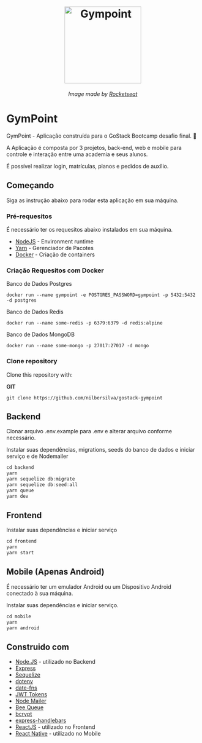 <h1 align="center">
  <img alt="Gympoint" title="Gympoint" src="https://github.com/Rocketseat/bootcamp-gostack-desafio-02/blob/master/.github/logo.png?raw=true" width="200px" />
</h1>
<p align="center"><i>Image made by <a href="https://rocketseat.com.br/">Rocketseat</a></i></p>

# **GymPoint**
GymPoint - Aplicação construída para o GoStack Bootcamp desafio final. :rocket:

A Aplicação é composta por 3 projetos, back-end, web e mobile para controle e interação entre uma academia e seus alunos.

É possível realizar login, matrículas, planos e pedidos de auxílio.


## **Começando**

Siga as instrução abaixo para rodar esta aplicação em sua máquina.

### Pré-requesitos

É necessário ter os requesitos abaixo instalados em sua máquina.

- [NodeJS](https://nodejs.org/en/) - Environment runtime
- [Yarn](https://yarnpkg.com/en/docs/install) - Gerenciador de Pacotes
- [Docker](https://docs.docker.com/install/) - Criação de containers

### **Criação Requesitos com Docker**
Banco de Dados Postgres
```docker
docker run --name gympoint -e POSTGRES_PASSWORD=gympoint -p 5432:5432 -d postgres
```
Banco de Dados Redis
```docker
docker run --name some-redis -p 6379:6379 -d redis:alpine
```
Banco de Dados MongoDB
```docker
docker run --name some-mongo -p 27017:27017 -d mongo
```
### **Clone repository**

Clone this repository with:

**GIT**
```git
git clone https://github.com/nilbersilva/gostack-gympoint
```
## **Backend**
Clonar arquivo .env.example para .env e alterar arquivo conforme necessário.

Instalar suas dependências, migrations, seeds do banco de dados e iniciar serviço e de Nodemailer
```js
cd backend
yarn
yarn sequelize db:migrate
yarn sequelize db:seed:all
yarn queue
yarn dev
```

## **Frontend**
Instalar suas dependências e iniciar serviço
```js
cd frontend
yarn
yarn start
```

## **Mobile** (Apenas Android)
É necessário ter um emulador Android ou um Dispositivo Android conectado à sua máquina.

Instalar suas dependências e iniciar serviço.
```js
cd mobile
yarn
yarn android
```

## Construido com
* [Node.JS](https://nodejs.org/en/) - utilizado no Backend
* [Express](https://expressjs.com/)
* [Sequelize](https://sequelize.org/)
* [dotenv](https://github.com/motdotla/dotenv#readme)
* [date-fns](https://date-fns.org/)
* [JWT Tokens](https://jwt.io/)
* [Node Mailer](https://nodemailer.com/about/)
* [Bee Queue](https://bee-queue.com/)
* [bcrypt](https://github.com/dcodeIO/bcrypt.js/)
* [express-handlebars](https://github.com/ericf/express-handlebars)
* [ReactJS](https://pt-br.reactjs.org/) - utilizado no Frontend
* [React Native](https://facebook.github.io/react-native/) - utilizado no Mobile
